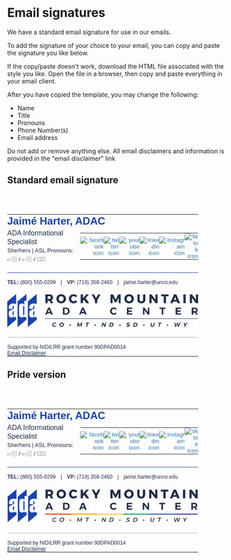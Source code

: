 <script setup>
import FileDownload from '../../.vitepress/components/FileDownload.vue'

const standard = [
  {
    title: 'Standard Signature',
    subtitle: 'Download HTML file',
    fileType: 'HTML',
    url: '/assets/rmadac-email-signature-standard.html'
  },
]

const pride = [
  {
    title: 'Pride Signature',
    subtitle: 'Download HTML file',
    fileType: 'HTML',
    url: '/assets/rmadac-email-signature-pride.html'
  },
]
</script>

<style>
  .vp-doc table {
    margin: unset;
    display: unset;
  }

  .vp-doc tr:nth-child(2n) {
    background-color: unset;
  }

  .vp-doc tr {
    border-top: unset;
  }

  .vp-doc td {
    border: unset;
  }
</style>

# Email signatures

We have a standard email signature for use in our emails.

To add the signature of your choice to your email, you can copy and paste the signature you like below.

If the copy/paste doesn't work, download the HTML file associated with the style you like. Open the file in a browser, then copy and paste everything in your email client.

After you have copied the template, you may change the following:
- Name
- Title
- Pronouns
- Phone Number(s)
- Email address 

Do not add or remove anything else. All email disclaimers and information is provided in the "email disclaimer" link 

## Standard email signature

<FileDownload :downloads='standard' /><br><br>

<table cellspacing="0" cellpadding="0" border="0" style="
    box-sizing: border-box;
    border-spacing: 0px;
    border-collapse: collapse;
    background: transparent !important;
    font-size: 14px;
    font-style: normal;
    font-variant-ligatures: normal;
    font-variant-caps: normal;
    font-weight: 400;
    letter-spacing: normal;
    orphans: 2;
    text-align: start;
    text-transform: none;
    widows: 2;
    word-spacing: 0px;
    -webkit-text-stroke-width: 0px;
    white-space: normal;
    text-decoration-thickness: initial;
    text-decoration-style: initial;
    text-decoration-color: initial;
    color: rgb(29, 44, 71);
    font-family: 'Montserrat', Arial, sans-serif;
    width: 440px;
  ">
  <tbody style="box-sizing: border-box">
    <tr style="box-sizing: border-box">
      <td colspan="2" style="box-sizing: border-box; padding: 0px">
        <span style="
            box-sizing: border-box;
            font-size: 18pt;
            color: rgb(27, 67, 173);
            line-height: 22pt;
            font-family: 'Montserrat', Arial, sans-serif;
          "><strong style="box-sizing: border-box; font-weight: 800">Jaimé Harter, ADAC</strong></span>
      </td>
    </tr>
    <tr style="box-sizing: border-box">
      <td style="
          box-sizing: border-box;
          padding: 0px 0px 15px;
          font-size: 12pt;
          font-family: 'Montserrat', Arial, sans-serif;
          width: 260px;
          color: rgb(29, 44, 71);
          line-height: 14pt;
        ">
        <span style="
            box-sizing: border-box;
            font-size: 12pt;
            line-height: 20px;
            color: rgb(29, 44, 71);
            font-family: 'Montserrat', Arial, sans-serif;
          ">ADA Informational Specialist</span><br>
          <span style="
            box-sizing: border-box;
            font-size: 10pt;
            line-height: 20px;
            color: rgb(29, 44, 71);
            font-family: 'Montserrat', Arial, sans-serif;
          ">She/hers | ASL Pronouns: 👉🏼 / 👉🏼 / 🖐🏼</span>
      </td>
      <td style="
          box-sizing: border-box;
          padding: 0px 0px 15px;
          font-size: 10pt;
          font-family: 'Montserrat', Arial, sans-serif;
          width: 160px;
          color: rgb(29, 44, 71);
          text-align: right;">
        <table style="
            box-sizing: border-box;
            border-spacing: 0px;
            border-collapse: collapse;
            background: transparent !important;
            float: right;
          ">
          <tbody style="box-sizing: border-box">
            <tr style="box-sizing: border-box">
              <td style="box-sizing: border-box; padding: 0px; width: 30px">
                <a href="https://www.facebook.com/RMADACenter/" target="_blank" rel="noopener" style="
                    box-sizing: border-box;
                    background-color: transparent;
                    color: rgb(51, 122, 183);
                    text-decoration: none;
                  ">
                  <img border="0" alt="facebook icon" width="20" height="20"
                    src="https://www.mail-signatures.com/signature-generator/img/templates/simple-yet-informative/fb.png"
                    style="
                      box-sizing: border-box;
                      border: 0px;
                      vertical-align: middle;
                      width: 20px;
                      height: 20px;
                    " />
                </a>
              </td>
              <td style="box-sizing: border-box; padding: 0px; width: 30px">
                <a href="https://twitter.com/RockyMtnADA" target="_blank" rel="noopener" style="
                    box-sizing: border-box;
                    background-color: transparent;
                    color: rgb(51, 122, 183);
                    text-decoration: none;
                  ">
                  <img border="0" alt="twitter icon" width="20" height="20"
                    src="https://www.mail-signatures.com/signature-generator/img/templates/simple-yet-informative/tt.png"
                    style="
                      box-sizing: border-box;
                      border: 0px;
                      vertical-align: middle;
                      width: 20px;
                      height: 20px;
                    " />
                </a>
              </td>
              <td style="box-sizing: border-box; padding: 0px; width: 30px">
                <a href="https://www.youtube.com/channel/UCcTayMz3J1BmjdXlPBVDSrQ" target="_blank" rel="noopener" style="
                    box-sizing: border-box;
                    background-color: transparent;
                    color: rgb(51, 122, 183);
                    text-decoration: none;
                  ">
                  <img border="0" alt="youtube icon" width="20" height="20"
                    src="https://www.mail-signatures.com/signature-generator/img/templates/simple-yet-informative/yt.png"
                    style="
                      box-sizing: border-box;
                      border: 0px;
                      vertical-align: middle;
                      width: 20px;
                      height: 20px;
                    " />
                </a>
              </td>
              <td style="box-sizing: border-box; padding: 0px; width: 30px">
                <a href="https://www.linkedin.com/company/28618459/" target="_blank" rel="noopener" style="
                    box-sizing: border-box;
                    background-color: transparent;
                    color: rgb(51, 122, 183);
                    text-decoration: none;
                  ">
                  <img border="0" alt="linkedin icon" width="20" height="20"
                    src="https://www.mail-signatures.com/signature-generator/img/templates/simple-yet-informative/ln.png"
                    style="
                      box-sizing: border-box;
                      border: 0px;
                      vertical-align: middle;
                      width: 20px;
                      height: 20px;
                    " />
                </a>
              </td>
              <td style="box-sizing: border-box; padding: 0px; width: 30px">
                <a href="https://www.instagram.com/rockymountainadacenter/" target="_blank" rel="noopener" style="
                    box-sizing: border-box;
                    background-color: transparent;
                    color: rgb(51, 122, 183);
                    text-decoration: none;
                  ">
                  <img border="0" alt="instagram icon" width="20" height="20"
                    src="https://www.mail-signatures.com/signature-generator/img/templates/simple-yet-informative/it.png"
                    style="
                      box-sizing: border-box;
                      border: 0px;
                      vertical-align: middle;
                      width: 20px;
                      height: 20px;
                    " />
                </a>
              </td>
              <td style="box-sizing: border-box; padding: 0px; width: 30px">
                <a href="https://www.tiktok.com/@rockymountainada" target="_blank" rel="noopener" style="
                    box-sizing: border-box;
                    background-color: transparent;
                    color: rgb(51, 122, 183);
                    text-decoration: none;
                  ">
                  <img border="0" alt="tiktok icon" width="20" height="20"
                    src="https://www.mail-signatures.com/signature-generator/img/templates/simple-yet-informative/tk.png"
                    style="
                      box-sizing: border-box;
                      border: 0px;
                      vertical-align: middle;
                      width: 20px;
                      height: 20px;
                    " />
                </a>
              </td>
            </tr>
          </tbody>
        </table>
      </td>
    </tr>
    <tr style="box-sizing: border-box">
      <td colspan="2" style="
          box-sizing: border-box;
          padding: 15px 0px 0px;
          border-top: 1px solid rgb(27, 67, 173);
          font-size: 9pt;
          line-height: 14px;
        ">
        <span style="
            box-sizing: border-box;
            font-size: 9pt;
            color: rgb(29, 44, 71);
            font-family: 'Montserrat', Arial, sans-serif;
          "><span style="box-sizing: border-box; color: rgb(47, 59, 85)"><strong style="
                box-sizing: border-box;
                margin-right: 0.25em;
                font-weight: 800;
              ">TEL:</strong></span>(800) 555-0299<span style="box-sizing: border-box"></span></span>
              <span style="padding: 0 8px"> | </span>
        <span style="
            box-sizing: border-box;
            font-size: 9pt;
            color: rgb(29, 44, 71);
            font-family: 'Montserrat', Arial, sans-serif;
          "><span style="box-sizing: border-box; color: rgb(47, 59, 85)"><strong style="
                box-sizing: border-box;
                margin-right: 0.25em;
                font-weight: 800;
              ">VP:</strong></span>(719) 358-2460</span>
              <span style="padding: 0 8px"> | </span>
        <span style="
            box-sizing: border-box;
            font-size: 9pt;
            color: rgb(47, 59, 85);
          "><span style="box-sizing: border-box; color: rgb(47, 59, 85)"></span><span> </span><a href="mailto:jaime.harter@unco.edu" style="
              box-sizing: border-box;
              background-color: transparent;
              color: rgb(29, 44, 71);
              text-decoration: none;
              font-size: 9pt;
            "><span style="
                box-sizing: border-box;
                font-size: 9pt;
                color: rgb(29, 44, 71);
                text-decoration: none;
              ">jaime.harter@unco.edu</span></a></span>
              <span style="box-sizing: border-box; padding: 20px 0; display: block"><a href="http://rockymountainada.org/" target="_blank" rel="noopener" style="
              box-sizing: border-box;
              background-color: transparent;
              color: rgb(51, 122, 183);
              text-decoration: none;
              font-family: 'Montserrat', Arial, sans-serif;
            ">
              <img src="../assets/logos/rmadac-logo.png" alt="Rocky Mountain ADA Center Pride Logo" /></a></span>
      </td>
    </tr>
    <tr style="box-sizing: border-box">
      <td colspan="2" style="
          box-sizing: border-box;
          padding: 15px 0px 0px;
          border-top: 1px solid rgb(175, 179, 191);
          font-size: 9pt;
          line-height: 14px;
        ">
        <span style="
            box-sizing: border-box;
            font-size: 9pt;
            color: rgb(29, 44, 71);
            font-family: 'Montserrat', Arial, sans-serif;
          ">
          Supported by NIDILRR grant number 90DPAD0014<br>
          <a style="color:rgb(29,44,71);" href="https://rockymountainada.org/disclaimer" target="_blank">Email Disclaimer</a>
        </span>
      </td>
    </tr>
  </tbody>
</table>

## Pride version

<FileDownload :downloads='pride' /><br><br>

<table cellspacing="0" cellpadding="0" border="0" style="
    box-sizing: border-box;
    border-spacing: 0px;
    border-collapse: collapse;
    background: transparent !important;
    font-size: 14px;
    font-style: normal;
    font-variant-ligatures: normal;
    font-variant-caps: normal;
    font-weight: 400;
    letter-spacing: normal;
    orphans: 2;
    text-align: start;
    text-transform: none;
    widows: 2;
    word-spacing: 0px;
    -webkit-text-stroke-width: 0px;
    white-space: normal;
    text-decoration-thickness: initial;
    text-decoration-style: initial;
    text-decoration-color: initial;
    color: rgb(29, 44, 71);
    font-family: 'Montserrat', Arial, sans-serif;
    width: 440px;
  ">
  <tbody style="box-sizing: border-box">
    <tr style="box-sizing: border-box">
      <td colspan="2" style="box-sizing: border-box; padding: 0px">
        <span style="
            box-sizing: border-box;
            font-size: 18pt;
            color: rgb(27, 67, 173);
            line-height: 22pt;
            font-family: 'Montserrat', Arial, sans-serif;
          "><strong style="box-sizing: border-box; font-weight: 700">Jaimé Harter, ADAC</strong></span>
      </td>
    </tr>
    <tr style="box-sizing: border-box">
      <td style="
          box-sizing: border-box;
          padding: 0px 0px 15px;
          font-size: 12pt;
          font-family: 'Montserrat', Arial, sans-serif;
          width: 260px;
          color: rgb(29, 44, 71);
          line-height: 14pt;
        ">
        <span style="
            box-sizing: border-box;
            font-size: 12pt;
            line-height: 20px;
            color: rgb(29, 44, 71);
            font-family: 'Montserrat', Arial, sans-serif;
          ">ADA Informational Specialist</span><br>
          <span style="
            box-sizing: border-box;
            font-size: 10pt;
            line-height: 20px;
            color: rgb(29, 44, 71);
            font-family: 'Montserrat', Arial, sans-serif;
          ">She/hers | ASL Pronouns: 👉🏼 / 👉🏼 / 🖐🏼</span>
      </td>
      <td style="
          box-sizing: border-box;
          padding: 0px 0px 15px;
          font-size: 10pt;
          font-family: 'Montserrat', Arial, sans-serif;
          width: 160px;
          color: rgb(29, 44, 71);
          text-align: right;">
        <table style="
            box-sizing: border-box;
            border-spacing: 0px;
            border-collapse: collapse;
            background: transparent !important;
            float: right;
          ">
          <tbody style="box-sizing: border-box">
            <tr style="box-sizing: border-box">
              <td style="box-sizing: border-box; padding: 0px; width: 30px">
                <a href="https://www.facebook.com/RMADACenter/" target="_blank" rel="noopener" style="
                    box-sizing: border-box;
                    background-color: transparent;
                    color: rgb(51, 122, 183);
                    text-decoration: none;
                  ">
                  <img border="0" alt="facebook icon" width="20" height="20"
                    src="https://www.mail-signatures.com/signature-generator/img/templates/simple-yet-informative/fb.png"
                    style="
                      box-sizing: border-box;
                      border: 0px;
                      vertical-align: middle;
                      width: 20px;
                      height: 20px;
                    " />
                </a>
              </td>
              <td style="box-sizing: border-box; padding: 0px; width: 30px">
                <a href="https://twitter.com/RockyMtnADA" target="_blank" rel="noopener" style="
                    box-sizing: border-box;
                    background-color: transparent;
                    color: rgb(51, 122, 183);
                    text-decoration: none;
                  ">
                  <img border="0" alt="twitter icon" width="20" height="20"
                    src="https://www.mail-signatures.com/signature-generator/img/templates/simple-yet-informative/tt.png"
                    style="
                      box-sizing: border-box;
                      border: 0px;
                      vertical-align: middle;
                      width: 20px;
                      height: 20px;
                    " />
                </a>
              </td>
              <td style="box-sizing: border-box; padding: 0px; width: 30px">
                <a href="https://www.youtube.com/channel/UCcTayMz3J1BmjdXlPBVDSrQ" target="_blank" rel="noopener" style="
                    box-sizing: border-box;
                    background-color: transparent;
                    color: rgb(51, 122, 183);
                    text-decoration: none;
                  ">
                  <img border="0" alt="youtube icon" width="20" height="20"
                    src="https://www.mail-signatures.com/signature-generator/img/templates/simple-yet-informative/yt.png"
                    style="
                      box-sizing: border-box;
                      border: 0px;
                      vertical-align: middle;
                      width: 20px;
                      height: 20px;
                    " />
                </a>
              </td>
              <td style="box-sizing: border-box; padding: 0px; width: 30px">
                <a href="https://www.linkedin.com/company/28618459/" target="_blank" rel="noopener" style="
                    box-sizing: border-box;
                    background-color: transparent;
                    color: rgb(51, 122, 183);
                    text-decoration: none;
                  ">
                  <img border="0" alt="linkedin icon" width="20" height="20"
                    src="https://www.mail-signatures.com/signature-generator/img/templates/simple-yet-informative/ln.png"
                    style="
                      box-sizing: border-box;
                      border: 0px;
                      vertical-align: middle;
                      width: 20px;
                      height: 20px;
                    " />
                </a>
              </td>
              <td style="box-sizing: border-box; padding: 0px; width: 30px">
                <a href="https://www.instagram.com/rockymountainadacenter/" target="_blank" rel="noopener" style="
                    box-sizing: border-box;
                    background-color: transparent;
                    color: rgb(51, 122, 183);
                    text-decoration: none;
                  ">
                  <img border="0" alt="instagram icon" width="20" height="20"
                    src="https://www.mail-signatures.com/signature-generator/img/templates/simple-yet-informative/it.png"
                    style="
                      box-sizing: border-box;
                      border: 0px;
                      vertical-align: middle;
                      width: 20px;
                      height: 20px;
                    " />
                </a>
              </td>
              <td style="box-sizing: border-box; padding: 0px; width: 30px">
                <a href="https://www.tiktok.com/@rockymountainada" target="_blank" rel="noopener" style="
                    box-sizing: border-box;
                    background-color: transparent;
                    color: rgb(51, 122, 183);
                    text-decoration: none;
                  ">
                  <img border="0" alt="tiktok icon" width="20" height="20"
                    src="https://www.mail-signatures.com/signature-generator/img/templates/simple-yet-informative/tk.png"
                    style="
                      box-sizing: border-box;
                      border: 0px;
                      vertical-align: middle;
                      width: 20px;
                      height: 20px;
                    " />
                </a>
              </td>
            </tr>
          </tbody>
        </table>
      </td>
    </tr>
    <tr style="box-sizing: border-box">
      <td colspan="2" style="
          box-sizing: border-box;
          padding: 15px 0px 0px;
          border-top: 1px solid rgb(27, 67, 173);
          font-size: 9pt;
          line-height: 14px;
        ">
        <span style="
            box-sizing: border-box;
            font-size: 9pt;
            color: rgb(29, 44, 71);
            font-family: 'Montserrat', Arial, sans-serif;
          "><span style="box-sizing: border-box; color: rgb(47, 59, 85)"><strong style="
                box-sizing: border-box;
                margin-right: 0.25em;
                font-weight: 800;
              ">TEL:</strong></span>(800) 555-0299<span style="box-sizing: border-box"></span></span>
              <span style="padding: 0 8px"> | </span>
        <span style="
            box-sizing: border-box;
            font-size: 9pt;
            color: rgb(29, 44, 71);
            font-family: 'Montserrat', Arial, sans-serif;
          "><span style="box-sizing: border-box; color: rgb(47, 59, 85)"><strong style="
                box-sizing: border-box;
                margin-right: 0.25em;
                font-weight: 800;
              ">VP:</strong></span>(719) 358-2460</span>
              <span style="padding: 0 8px"> | </span>
        <span style="
            box-sizing: border-box;
            font-size: 9pt;
            color: rgb(47, 59, 85);
          "><span style="box-sizing: border-box; color: rgb(47, 59, 85)"></span><span> </span><a href="mailto:jaime.harter@unco.edu" style="
              box-sizing: border-box;
              background-color: transparent;
              color: rgb(29, 44, 71);
              text-decoration: none;
              font-size: 9pt;
            "><span style="
                box-sizing: border-box;
                font-size: 9pt;
                color: rgb(29, 44, 71);
                text-decoration: none;
              ">jaime.harter@unco.edu</span></a></span>
              <span style="box-sizing: border-box; padding: 20px 0; display: block"><a href="http://rockymountainada.org/" target="_blank" rel="noopener" style="
              box-sizing: border-box;
              background-color: transparent;
              color: rgb(51, 122, 183);
              text-decoration: none;
              font-family: 'Montserrat', Arial, sans-serif;
            ">
              <img src="../assets/logos/rmadac-logo-pride.png" alt="Rocky Mountain ADA Center Logo" /></a></span>
      </td>
    </tr>
    <tr style="box-sizing: border-box">
      <td colspan="2" style="
          box-sizing: border-box;
          padding: 15px 0px 0px;
          border-top: 1px solid rgb(175, 179, 191);
          font-size: 9pt;
          line-height: 14px;
        ">
        <span style="
            box-sizing: border-box;
            font-size: 9pt;
            color: rgb(29, 44, 71);
            font-family: 'Montserrat', Arial, sans-serif;
          ">
          Supported by NIDILRR grant number 90DPAD0014<br>
          <a style="color:rgb(29,44,71);" href="https://rockymountainada.org/disclaimer" target="_blank">Email Disclaimer</a>
        </span>
      </td>
    </tr>
  </tbody>
</table>
